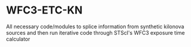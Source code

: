 # WFC3-ETC-KN
All necessary code/modules to splice information from synthetic kilonova sources and then run iterative code through STScI's WFC3 exposure time calculator
